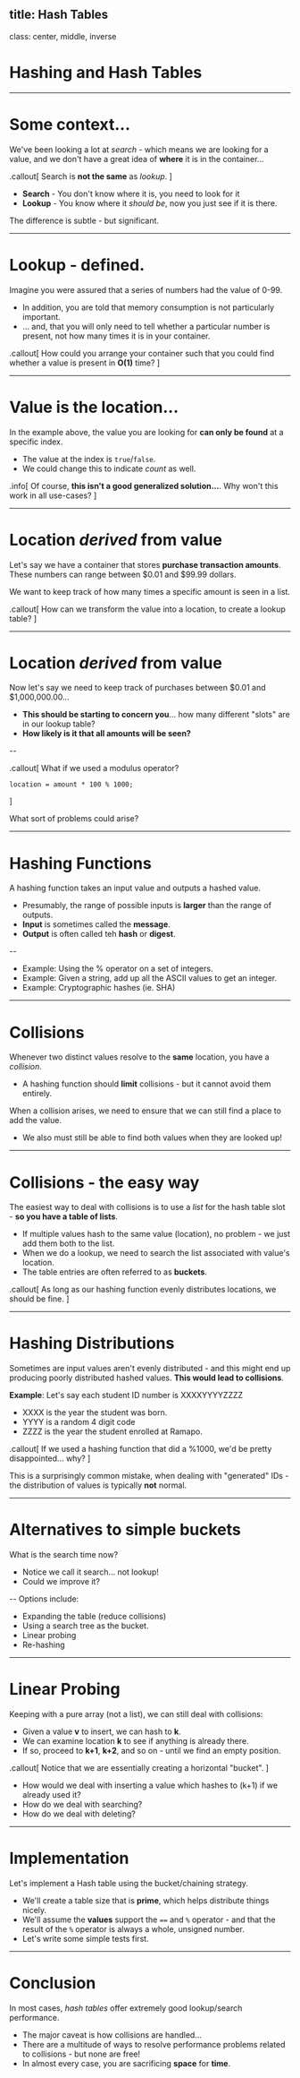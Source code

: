 title: Hash Tables
---
class: center, middle, inverse
# Hashing and Hash Tables

---
# Some context...
We've been looking a lot at *search* - which means we are looking for a value, and we don't have a great idea of **where** it is in the container...

.callout[
Search is **not the same** as *lookup*.
]

- **Search** - You don't know where it is, you need to look for it
- **Lookup** - You know where it *should be*, now you just see if it is there.

The difference is subtle - but significant.  

---
# Lookup - defined.
Imagine you were assured that a series of numbers had the value of 0-99.
- In addition, you are told that memory consumption is not particularly important.
- ... and, that you will only need to tell whether a particular number is present, not how many times it is in your container.

.callout[
How could you arrange your container such that you could find whether a value is present in **O(1)** time?
]

---
# Value is the location...
In the example above, the value you are looking for **can only be found** at a specific index.
- The value at the index is `true`/`false`.
- We could change this to indicate *count* as well.

.info[
Of course, **this isn't a good generalized solution...**.  Why won't this work in all use-cases?
]

---
# Location *derived* from value
Let's say we have a container that stores **purchase transaction amounts**.  These numbers can range between $0.01 and $99.99 dollars.

We want to keep track of how many times a specific amount is seen in a list.

.callout[
How can we transform the value into a location, to create a lookup table?
]

---
# Location *derived* from value
Now let's say we need to keep track of purchases between $0.01 and $1,000,000.00...
- **This should be starting to concern you**... how many different "slots" are in our lookup table?
- **How likely is it that all amounts will be seen?**

--

.callout[
What if we used a modulus operator?
```
location = amount * 100 % 1000;
```
]

What sort of problems could arise?

---
# Hashing Functions
A hashing function takes an input value and outputs a hashed value.
- Presumably, the range of possible inputs is **larger** than the range of outputs.
- **Input** is sometimes called the **message**.
- **Output** is often called teh **hash** or **digest**.

--
- Example:  Using the % operator on a set of integers.
- Example:  Given a string, add up all the ASCII values to get an integer.
- Example:  Cryptographic hashes (ie. SHA)

---
# Collisions
Whenever two distinct values resolve to the **same** location, you have a *collision*.
- A hashing function should **limit** collisions - but it cannot avoid them entirely.

When a collision arises, we need to ensure that we can still find a place to add the value.
- We also must still be able to find both values when they are looked up!

---
# Collisions - the easy way
The easiest way to deal with collisions is to use a *list* for the hash table slot - **so you have a table of lists**.
- If multiple values hash to the same value (location), no problem - we just add them both to the list.
- When we do a lookup, we need to search the list associated with value's location.
- The table entries are often referred to as **buckets**.

.callout[
As long as our hashing function evenly distributes locations, we should be fine.
]

---
# Hashing Distributions
Sometimes are input values aren't evenly distributed - and this might end up producing poorly distributed hashed values.  **This would lead to collisions**.

**Example**:  Let's say each student ID number is XXXXYYYYZZZZ
- XXXX is the year the student was born.
- YYYY is a random 4 digit code
- ZZZZ is the year the student enrolled at Ramapo.

.callout[
If we used a hashing function that did a %1000, we'd be pretty disappointed... why?
]


This is a surprisingly common mistake, when dealing with "generated" IDs - the distribution of values is typically **not** normal.

---
# Alternatives to simple buckets
What is the search time now?
- Notice we call it search... not lookup!
- Could we improve it?

--
Options include:
- Expanding the table (reduce collisions)
- Using a search tree as the bucket.
- Linear probing
- Re-hashing

---
# Linear Probing
Keeping with a pure array (not a list), we can still deal with collisions:
- Given a value **v** to insert, we can hash to **k**.
- We can examine location **k** to see if anything is already there.
- If so, proceed to **k+1**, **k+2**, and so on - until we find an empty position.

.callout[
Notice that we are essentially creating a horizontal "bucket".
]

- How would we deal with inserting a value which hashes to (k+1) if we already used it?
- How do we deal with searching?
- How do we deal with deleting?

---
# Implementation
Let's implement a Hash table using the bucket/chaining strategy.
- We'll create a table size that is **prime**, which helps distribute things nicely.
- We'll assume the **values** support the `==` and `%` operator - and that the result of the `%` operator is always a whole, unsigned number.
- Let's write some simple tests first.

---
# Conclusion
In most cases, *hash tables* offer extremely good lookup/search performance.
- The major caveat is how collisions are handled...
- There are a multitude of ways to resolve performance problems related to collisions - but none are free!
- In almost every case, you are sacrificing **space** for **time**.